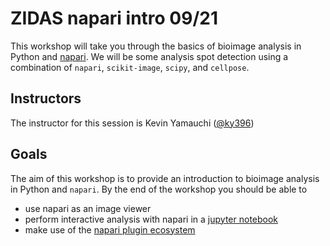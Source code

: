 # ZIDAS napari intro 09/21

This workshop will take you through the basics of bioimage analysis in Python and [napari](https://www.napari.org).
We will be some analysis spot detection using a combination of `napari`, `scikit-image`, `scipy`, and `cellpose`.

## Instructors
The instructor for this session is Kevin Yamauchi ([@ky396](https://twitter.com/ky396))

## Goals
The aim of this workshop is to provide an introduction to bioimage analysis in Python and `napari`. By the end of the workshop you should be able to
- use napari as an image viewer
- perform interactive analysis with napari in a [jupyter notebook](https://jupyter.org/)
- make use of the [napari plugin ecosystem](https://www.napari-hub.org/)
